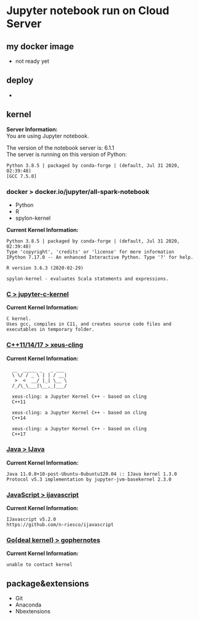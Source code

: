 # Jupyter notebook run on Cloud Server
## my docker image
- not ready yet

## deploy
- 

## kernel
**Server Information:**   
You are using Jupyter notebook.  

The version of the notebook server is: 6.1.1  
The server is running on this version of Python:  
```
Python 3.8.5 | packaged by conda-forge | (default, Jul 31 2020, 02:39:48)   
[GCC 7.5.0]  
```

### docker > docker.io/jupyter/all-spark-notebook
- Python
- R
- spylon-kernel  

**Current Kernel Information:**
```
Python 3.8.5 | packaged by conda-forge | (default, Jul 31 2020, 02:39:48) 
Type 'copyright', 'credits' or 'license' for more information
IPython 7.17.0 -- An enhanced Interactive Python. Type '?' for help.

R version 3.6.3 (2020-02-29)

spylon-kernel - evaluates Scala statements and expressions.
```
    
### [C > jupyter-c-kernel](https://github.com/brendan-rius/jupyter-c-kernel)

**Current Kernel Information:**  
```
C kernel.  
Uses gcc, compiles in C11, and creates source code files and executables in temporary folder.  
```
### [C++11/14/17 > xeus-cling](https://github.com/jupyter-xeus/xeus-cling)

**Current Kernel Information:**   
```
  __  _____ _   _ ___
  \ \/ / _ \ | | / __|
   >  <  __/ |_| \__ \
  /_/\_\___|\__,_|___/
  
  xeus-cling: a Jupyter Kernel C++ - based on cling
  C++11
  
  xeus-cling: a Jupyter Kernel C++ - based on cling
  C++14

  xeus-cling: a Jupyter Kernel C++ - based on cling
  C++17
```
### [Java > IJava](https://github.com/SpencerPark/IJava)  

**Current Kernel Information:**   
```
Java 11.0.8+10-post-Ubuntu-0ubuntu120.04 :: IJava kernel 1.3.0   
Protocol v5.3 implementation by jupyter-jvm-basekernel 2.3.0  
```

### [JavaScript > ijavascript](https://github.com/n-riesco/ijavascript)

**Current Kernel Information:**  
```
IJavascript v5.2.0
https://github.com/n-riesco/ijavascript
```

### [Go(deal kernel) > gophernotes](https://github.com/gopherdata/gophernotes)

**Current Kernel Information:**  
```
unable to contact kernel
```

## package&extensions
- Git
- Anaconda
- Nbextensions